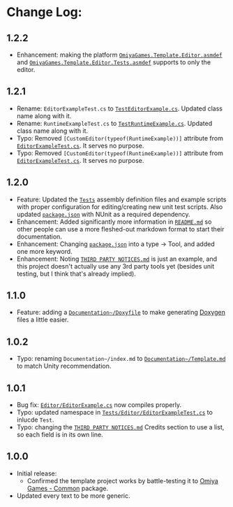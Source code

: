 # Change Log:

## 1.2.2

- Enhancement: making the platform [`OmiyaGames.Template.Editor.asmdef`](/Editor/OmiyaGames.Template.Editor.asmdef) and [`OmiyaGames.Template.Editor.Tests.asmdef`](/Tests/Editor/OmiyaGames.Template.Editor.Tests.asmdef) supports to only the editor.

## 1.2.1

- Rename: `EditorExampleTest.cs` to [`TestEditorExample.cs`](/Tests/Editor/TestEditorExample.cs). Updated class name along with it.
- Rename: `RuntimeExampleTest.cs` to [`TestRuntimeExample.cs`](/Tests/Editor/TestRuntimeExample.cs). Updated class name along with it.
- Typo: Removed `[CustomEditor(typeof(RuntimeExample))]` attribute from [`EditorExampleTest.cs`](/Tests/Editor/TestEditorExample.cs). It serves no purpose.
- Typo: Removed `[CustomEditor(typeof(RuntimeExample))]` attribute from [`EditorExampleTest.cs`](/Tests/Editor/TestEditorExample.cs). It serves no purpose.

## 1.2.0

- Feature: Updated the [`Tests`](/Tests) assembly definition files and example scripts with proper configuration for editing/creating new unit test scripts. Also updated [`package.json`](/package.json) with NUnit as a required dependency.
- Enhancement: Added significantly more information in [`README.md`](/README.md) so other people can use a more fleshed-out markdown format to start their documentation.
- Enhancement: Changing [`package.json`](/package.json) into a type -> Tool, and added one more keyword.
- Enhancement: Noting [`THIRD PARTY NOTICES.md`](/THIRD%20PARTY%20NOTICES.md) is just an example, and this project doesn't actually use any 3rd party tools yet (besides unit testing, but I think that's already implied).

## 1.1.0

- Feature: adding a [`Documentation~/Doxyfile`](/Documentation~/Doxyfile) to make generating [Doxygen](http://doxygen.nl/) files a little easier.

## 1.0.2

- Typo: renaming `Documentation~/index.md` to [`Documentation~/Template.md`](/Documentation~/Template.md) to match Unity recommendation.

## 1.0.1

- Bug fix: [`Editor/EditorExample.cs`](/Editor/EditorExample.cs) now compiles properly.
- Typo: updated namespace in [`Tests/Editor/EditorExampleTest.cs`](/Tests/Editor/EditorExampleTest.cs) to inlucde `Test`.
- Typo: changing the [`THIRD PARTY NOTICES.md`](/THIRD%20PARTY%20NOTICES.md) Credits section to use a list, so each field is in its own line.

## 1.0.0

- Initial release:
    - Confirmed the template project works by battle-testing it to [Omiya Games - Common](https://github.com/OmiyaGames/omiya-games-common) package.
- Updated every text to be more generic.
